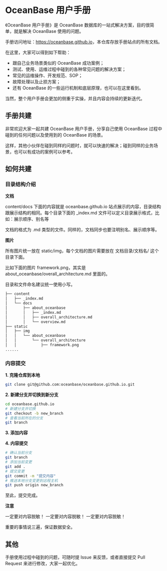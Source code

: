 # OceanBase 用户手册


《OceanBase 用户手册》是 OceanBase 数据库的一站式解决方案，目的很简单，就是解决 OceanBase 使用的问题。

手册访问地址：<https://oceanbase.github.io>，本仓库存放手册站点的所有文档。

在这里，大家可以得到如下帮助：

- 跟自己业务场景类似的 OceanBase 成功案例；
- 测试、使用、运维过程中碰到的各种常见问题的解决方案；
- 常见的运维操作、开发规范、SOP；
- 故障处理以及止损方案；
- 还有 OceanBase 的一些运行机制和底层原理，也可以在这里看到。

当然，整个用户手册会更加的侧重于实操，并且内容会持续的更新迭代。

## 手册共建

非常欢迎大家一起共建 OceanBase 用户手册，分享自己使用 OceanBase 过程中碰到的任何问题以及使用到的 OceanBase 的场景。

这样，其他小伙伴在碰到同样的问题时，就可以快速的解决；碰到同样的业务场景，也可以有成功的案例可以参考。

## 如何共建

### 目录结构介绍

**文档**

content/docs 下面的内容就是 oceanbase.github.io 站点展示的内容，目录结构跟展示结构的相同。每个目录下面的 _index.md 文件可以定义目录展示格式，比如：展示顺序、别名等

文档的格式为 .md 类型的文件。同样的，文档同步也要注明别名、展示顺序等。

**图片**

所有图片统一放在 static/img，每个文档的图片需要放在 文档目录/文档名/ 这个目录下面。

比如下面的图片 framework.png，其实是 about_oceanbase/overall_architecture.md 里面的。

目录和文件命名建议统一使用小写。

```bash
├── content
│   ├── _index.md
│   └── docs
│       ├── about_oceanbase
│       │   ├── _index.md
│       │   ├── overall_architecture.md
│       │   └── overview.md
├── static
│   ├── img
│   │   └── about_oceanbase
│   │       └── overall_architecture
│   │           ├── framework.png
......
```

### 内容提交

**1. 克隆仓库到本地**

```bash
git clone git@github.com:oceanbase/oceanbase.github.io.git
```

**2. 新建分支并切换到新分支**

```bash
cd oceanbase.github.io
# 新建分支并切换
git checkout -b new_branch
# 查看当前所在的分支
git branch
```

**3. 添加内容**

**4. 内容提交**

```bash
# 确认当前分支
git branch
# 添加当前变更
git add .
# 提交变更
git commit -m "提交内容"
# 推送本地分支变更到远程主机
git push origin new_branch
```

至此，提交完成。

**注意**

一定要对内容脱敏！
一定要对内容脱敏！
一定要对内容脱敏！

重要的事情说三遍，保证数据安全。

## 其他

手册使用过程中碰到的问题，可随时提 Issue 来反馈，或者直接提交 Pull Request 来进行修改，大家一起优化。
